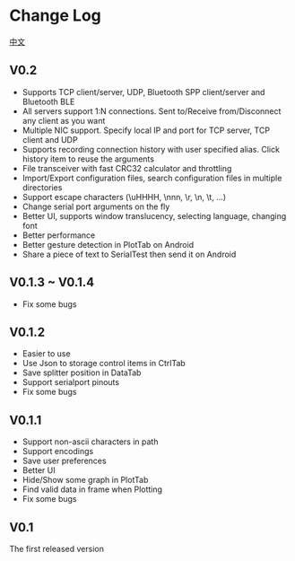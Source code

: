 # Change Log

[中文](doc/CHANGELOG/CHANGELOG_zh_CN.md)  

## V0.2
+ Supports TCP client/server, UDP, Bluetooth SPP client/server and Bluetooth BLE
+ All servers support 1:N connections. Sent to/Receive from/Disconnect any client as you want
+ Multiple NIC support. Specify local IP and port for TCP server, TCP client and UDP
+ Supports recording connection history with user specified alias. Click history item to reuse the arguments
+ File transceiver with fast CRC32 calculator and throttling
+ Import/Export configuration files, search configuration files in multiple directories
+ Support escape characters (\uHHHH, \nnn, \r, \n, \t, ...)
+ Change serial port arguments on the fly
+ Better UI, supports window translucency, selecting language, changing font
+ Better performance
+ Better gesture detection in PlotTab on Android
+ Share a piece of text to SerialTest then send it on Android

## V0.1.3 ~ V0.1.4
+ Fix some bugs  

## V0.1.2
+ Easier to use  
+ Use Json to storage control items in CtrlTab
+ Save splitter position in DataTab
+ Support serialport pinouts
+ Fix some bugs  

## V0.1.1
+ Support non-ascii characters in path
+ Support encodings
+ Save user preferences
+ Better UI
+ Hide/Show some graph in PlotTab
+ Find valid data in frame when Plotting
+ Fix some bugs

## V0.1
The first released version